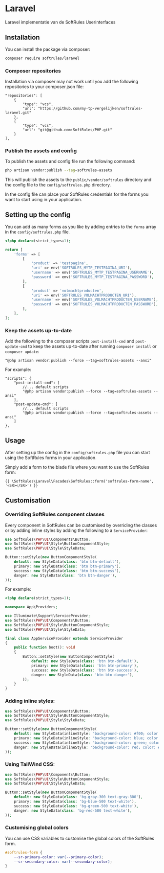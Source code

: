 # Laravel
Laravel implementatie van de SoftRules Userinterfaces

## Installation

You can install the package via composer:

```bash
composer require softrules/laravel
```

### Composer repositories
Installation via composer may not work until you add the following repositories to your composer.json file:

```
"repositories": [
    {
        "type": "vcs",
        "url": "https://github.com/my-tp-vergelijken/softrules-laravel.git"
    },
    {
        "type": "vcs",
        "url": "git@github.com:SoftRules/PHP.git"
    }
],
```

### Publish the assets and config
To publish the assets and config file run the following command:

```bash
php artisan vendor:publish --tag=softrules-assets
```

This will publish the assets to the `public/vendor/softrules` directory and the config file to the `config/softrules.php` directory.

In the config file can place your SoftRules credentials for the forms you want to start using in your application.

## Setting up the config
You can add as many forms as you like by adding entries to the `forms` array in the `config/softrules.php` file.
```php
<?php declare(strict_types=1);

return [
    'forms' => [
        [
            'product' => 'testpagina',
            'uri' => env('SOFTRULES_MYTP_TESTPAGINA_URI'),
            'username' => env('SOFTRULES_MYTP_TESTPAGINA_USERNAME'),
            'password' => env('SOFTRULES_MYTP_TESTPAGINA_PASSWORD'),
        ],
        [
            'product' => 'volmachtproducten',
            'uri' => env('SOFTRULES_VOLMACHTPRODUCTEN_URI'),
            'username' => env('SOFTRULES_VOLMACHTPRODUCTEN_USERNAME'),
            'password' => env('SOFTRULES_VOLMACHTPRODUCTEN_PASSWORD'),
        ],
    ],
];
```

### Keep the assets up-to-date
Add the following to the composer scripts `post-install-cmd` and `post-update-cmd` to keep the assets up-to-date after running `composer install` or `composer update`:

```
"@php artisan vendor:publish --force --tag=softrules-assets --ansi"
```

For example:

```
"scripts": {
    "post-install-cmd": [
        //... default scripts
        "@php artisan vendor:publish --force --tag=softrules-assets --ansi"
    ],
    "post-update-cmd": [
        //... default scripts
        "@php artisan vendor:publish --force --tag=softrules-assets --ansi"
    ]
},
```

## Usage

After setting up the config in the `config/softrules.php` file you can start using the SoftRules forms in your application.

Simply add a form to the blade file where you want to use the SoftRules form:
```bladehtml
{{ \SoftRules\Laravel\Facades\SoftRules::form('softrules-form-name', '<SR></SR>') }}
```

## Customisation

### Overriding SoftRules component classes
Every component in SoftRules can be customised by overriding the classes or by adding inline styles by adding the following to a `ServiceProvider`:

```php
use SoftRules\PHP\UI\Components\Button;
use SoftRules\PHP\UI\Style\ButtonComponentStyle;
use SoftRules\PHP\UI\Style\StyleData;

Button::setStyle(new ButtonComponentStyle(
    default: new StyleData(class: 'btn btn-default'),
    primary: new StyleData(class: 'btn btn-primary'),
    success: new StyleData(class: 'btn btn-success'),
    danger: new StyleData(class: 'btn btn-danger'),
));
```

For example:
```php
<?php declare(strict_types=1);

namespace App\Providers;

use Illuminate\Support\ServiceProvider;
use SoftRules\PHP\UI\Components\Button;
use SoftRules\PHP\UI\Style\ButtonComponentStyle;
use SoftRules\PHP\UI\Style\StyleData;

final class AppServiceProvider extends ServiceProvider
{
    public function boot(): void
    {
        Button::setStyle(new ButtonComponentStyle(
            default: new StyleData(class: 'btn btn-default'),
            primary: new StyleData(class: 'btn btn-primary'),
            success: new StyleData(class: 'btn btn-success'),
            danger: new StyleData(class: 'btn btn-danger'),
        ));
    }
}
```

### Adding inline styles:

```php
use SoftRules\PHP\UI\Components\Button;
use SoftRules\PHP\UI\Style\ButtonComponentStyle;
use SoftRules\PHP\UI\Style\StyleData;

Button::setStyle(new ButtonComponentStyle(
    default: new StyleData(inlineStyle: 'background-color: #f00; color: #fff;'),
    primary: new StyleData(inlineStyle: 'background-color: blue; color: #fff;'),
    success: new StyleData(inlineStyle: 'background-color: green; color: #fff;'),
    danger: new StyleData(inlineStyle: 'background-color: red; color: #fff;'),
));
```

### Using TailWind CSS:

```php
use SoftRules\PHP\UI\Components\Button;
use SoftRules\PHP\UI\Style\ButtonComponentStyle;
use SoftRules\PHP\UI\Style\StyleData;

Button::setStyle(new ButtonComponentStyle(
    default: new StyleData(class: 'bg-gray-300 text-gray-800'),
    primary: new StyleData(class: 'bg-blue-500 text-white'),
    success: new StyleData(class: 'bg-green-500 text-white'),
    danger: new StyleData(class: 'bg-red-500 text-white'),
));
```

### Customising global colors
You can use CSS variables to customise the global colors of the SoftRules form.

```css
#softrules-form {
    --sr-primary-color: var(--primary-color);
    --sr-secondary-color: var(--secondary-color);
}
```
